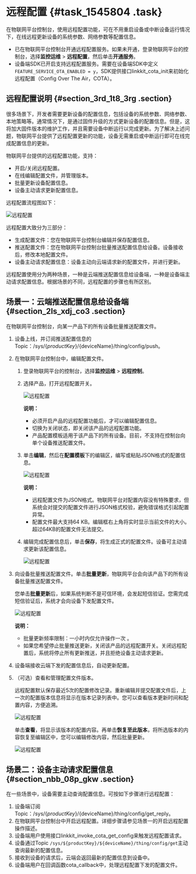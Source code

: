 # 远程配置 {#task_1545804 .task}

在物联网平台控制台，使用远程配置功能，可在不用重启设备或中断设备运行情况下，在线远程更新设备的系统参数、网络参数等配置信息。

-   已在物联网平台控制台开通远程配置服务。如果未开通，登录物联网平台的控制台，选择**监控运维** \> **远程配置**，然后单击**开通服务**。
-   设备端SDK已开启支持远程配置服务。需要在设备端SDK中定义 `FEATURE_SERVICE_OTA_ENABLED = y`，SDK提供接口linkkit\_cota\_init来初始化远程配置（Config Over The Air，COTA）。

## 远程配置说明 {#section_3rd_1t8_3rg .section}

很多场景下，开发者需要更新设备的配置信息，包括设备的系统参数、网络参数、本地策略等。通常情况下，是通过固件升级的方式更新设备的配置信息。但是，这将加大固件版本的维护工作，并且需要设备中断运行以完成更新。为了解决上述问题，物联网平台提供了远程配置更新的功能，设备无需重启或中断运行即可在线完成配置信息的更新。

物联网平台提供的远程配置功能，支持：

-   开启/关闭远程配置。
-   在线编辑配置文件，并管理版本。
-   批量更新设备配置信息。
-   设备主动请求更新配置信息。

远程配置流程图如下：

![远程配置](http://static-aliyun-doc.oss-cn-hangzhou.aliyuncs.com/assets/img/14736/15663593896235_zh-CN.png)

远程配置大致分为三部分：

-   生成配置文件：您在物联网平台控制台编辑并保存配置信息。
-   推送配置文件：您在物联网平台控制台批量推送配置信息给设备。设备接收后，修改本地配置文件。
-   设备主动请求配置信息：设备主动向云端请求新的配置文件，并进行更新。

远程配置使用分为两种场景，一种是云端推送配置信息给设备端，一种是设备端主动请求配置信息。根据场景的不同，远程配置的步骤也有所区别。

## 场景一：云端推送配置信息给设备端 {#section_2ls_xdj_co3 .section}

在物联网平台控制台，向某一产品下的所有设备批量推送配置文件。

1.  设备上线，并订阅推送配置信息的Topic：/sys/$\{productKey\}/$\{deviceName\}/thing/config/push。
2.  在物联网平台控制台中，编辑配置文件。 
    1.  登录物联网平台的控制台，选择**监控运维** \> **远程控制**。
    2.  选择产品，打开远程配置开关。 

        ![远程配置](http://static-aliyun-doc.oss-cn-hangzhou.aliyuncs.com/assets/img/14736/15663593896236_zh-CN.png)

        **说明：** 

        -   必须开启产品的远程配置功能后，才可以编辑配置信息。
        -   切换为关闭状态，即关闭该产品的远程配置功能。
        -   产品配置模板适用于该产品下的所有设备。目前，不支持在控制台向单个设备推送配置文件。
    3.  单击**编辑**，然后在**配置模板**下的编辑区，编写或粘贴JSON格式的配置信息。 

        ![远程配置](http://static-aliyun-doc.oss-cn-hangzhou.aliyuncs.com/assets/img/14736/15663593896237_zh-CN.png)

        **说明：** 

        -   远程配置文件为JSON格式。物联网平台对配置内容没有特殊要求，但系统会对提交的配置文件进行JSON格式校验，避免错误格式引起配置异常。
        -   配置文件最大支持64 KB。编辑框右上角将实时显示当前文件的大小。超过64KB的配置文件无法提交。
    4.  编辑完成配置信息后，单击**保存**，将生成正式的配置文件。设备可主动请求更新该配置信息。 

        ![远程配置](http://static-aliyun-doc.oss-cn-hangzhou.aliyuncs.com/assets/img/14736/15663593906238_zh-CN.png)

3.  向设备批量推送配置文件。单击**批量更新**，物联网平台会向该产品下的所有设备批量推送配置文件。 

    您单击**批量更新**后，如果系统判断不是可信环境，会发起短信验证。您需完成短信验证后，系统才会向设备下发配置文件。

    ![远程配置](http://static-aliyun-doc.oss-cn-hangzhou.aliyuncs.com/assets/img/14736/15663593906239_zh-CN.png)

    **说明：** 

    -   批量更新频率限制：一小时内仅允许操作一次 。
    -   如果您希望停止批量推送更新，关闭该产品的远程配置开关。关闭远程配置后，系统将停止所有更新推送，并且拒绝设备主动请求更新。
4.  设备端接收云端下发的配置信息后，自动更新配置。
5.  （可选）查看和管理配置文件版本。 

    远程配置默认保存最近5次的配置修改记录。重新编辑并提交配置文件后，上一次的配置版本信息将显示在版本记录列表中。您可以查看版本更新时间和配置内容，方便追溯。

    ![远程配置](http://static-aliyun-doc.oss-cn-hangzhou.aliyuncs.com/assets/img/14736/15663593906240_zh-CN.png)

    单击**查看**，将显示该版本的配置内容。再单击**恢复至此版本**，将所选版本的内容恢复至编辑区中，您可以编辑修改内容，然后批量更新。

    ![远程配置](http://static-aliyun-doc.oss-cn-hangzhou.aliyuncs.com/assets/img/14736/15663593906241_zh-CN.png)


## 场景二：设备主动请求配置信息 {#section_nbb_08p_gkw .section}

在一些场景中，设备需要主动查询配置信息。可按如下步骤进行远程配置：

1.  设备端订阅Topic：/sys/$\{productKey\}/$\{deviceName\}/thing/config/get\_reply。
2.  在物联网平台控制台中开启远程配置。详细步骤请参见场景一的开启远程配置操作描述。
3.  设备端用户使用接口linkkit\_invoke\_cota\_get\_config来触发远程配置请求。
4.  设备通过Topic `/sys/${productKey}/${deviceName}/thing/config/get`主动查询最新的配置信息。
5.  接收到设备的请求后，云端会返回最新的配置信息到设备中。
6.  设备端用户在回调函数cota\_callback中，处理远程配置下发的配置文件。

